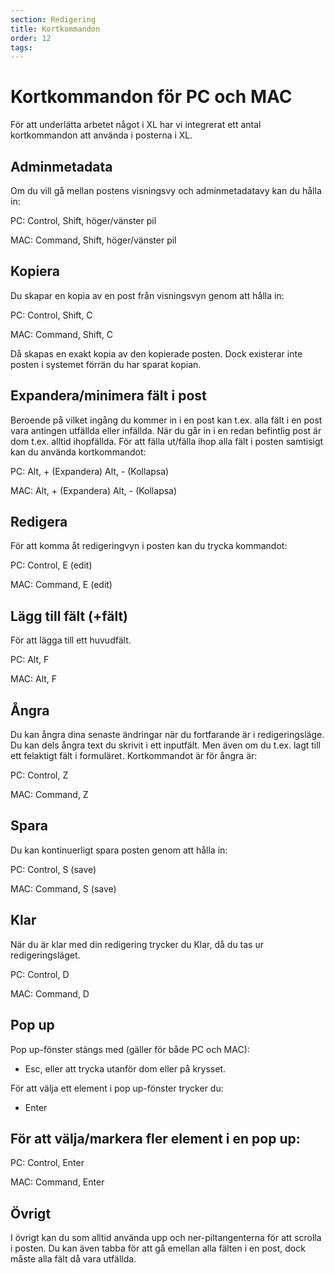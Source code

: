 ```yaml
---
section: Redigering
title: Kortkommandon
order: 12
tags:
---
```


# Kortkommandon för PC och MAC
För att underlätta arbetet något i XL har vi integrerat ett antal kortkommandon att använda i posterna i XL. 
  
  
## Adminmetadata
Om du vill gå mellan postens visningsvy och adminmetadatavy kan du hålla in:

PC: Control, Shift, höger/vänster pil

MAC: Command, Shift, höger/vänster pil 


## Kopiera
Du skapar en kopia av en post från visningsvyn genom att hålla in:

PC: Control, Shift, C

MAC: Command, Shift, C

Då skapas en exakt kopia av den kopierade posten. Dock existerar inte posten i systemet förrän du har sparat kopian.

## Expandera/minimera fält i post
Beroende på vilket ingång du kommer in i en post kan t.ex. alla fält i en post vara antingen utfällda eller infällda. När du går in i en redan befintlig post är dom t.ex. alltid ihopfällda. 
För att fälla ut/fälla ihop alla fält i posten samtisigt kan du  använda kortkommandot:

PC: Alt, + (Expandera) 
    Alt,  - (Kollapsa)

MAC: Alt, + (Expandera) 
     Alt, - (Kollapsa)


## Redigera
För att komma åt redigeringvyn i posten kan du trycka kommandot: 

PC: Control, E (edit)

MAC: Command, E (edit) 


## Lägg till fält (+fält)
För att lägga till ett huvudfält.

PC: Alt, F 

MAC: Alt, F 


## Ångra
Du kan ångra dina senaste ändringar när du fortfarande är i redigeringsläge. Du kan dels ångra text du skrivit i ett inputfält. Men även om du t.ex. lagt till ett felaktigt fält i formuläret. Kortkommandot är för ångra är:

PC: Control, Z

MAC: Command, Z


## Spara
Du kan kontinuerligt spara posten genom att hålla in:

PC: Control, S (save)

MAC: Command, S (save)


## Klar
När du är klar med din redigering trycker du Klar, då du tas ur redigeringsläget.

PC: Control, D

MAC: Command, D


## Pop up

Pop up-fönster stängs med (gäller för både PC och MAC): 
  * Esc, eller att trycka utanför dom eller på krysset.

För att välja ett element i pop up-fönster trycker du:
  * Enter 

## För att välja/markera fler element i en pop up:

PC: Control, Enter

MAC: Command, Enter 

## Övrigt
I övrigt kan du som alltid använda upp och ner-piltangenterna för att scrolla i posten. Du kan även tabba för att gå emellan alla fälten i en post, dock måste alla fält då vara utfällda. 
